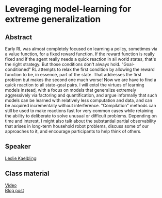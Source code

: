 # Leveraging model-learning for extreme generalization

## Abstract
Early RL was almost completely focused on learning a policy, sometimes via a value function, for a fixed reward function.   If the reward function is really fixed and if the agent really needs a quick reaction in all world states, that's the right strategy.  But those conditions don't always hold.  "Goal-conditioned" RL attempts to relax the first condition by allowing the reward function to be, in essence, part of the state.   That addresses the first problem but makes the second one much worse!  Now we are have to find a quick reaction to all state-goal pairs.  I will extol the virtues of learning models instead, with a focus on models that generalize extremely aggressively via factoring and quantification, and argue informally that such models can be learned with relatively less computation and data, and can be acquired incrementally without interference.  "Compilation" methods can still be used to make reactions fast for very common cases while retaining the ability to deliberate to solve unusual or difficult problems.   Depending on time and interest, I might also talk about the substantial partial observability that arises in long-term household robot problems, discuss some of our approaches to it, and encourage participants to help think of others.
## Speaker

[Leslie Kaelbling](leslie-kaelbling.md)

## Class material
[Video](https://us02web.zoom.us/rec/play/_tOCAibc1Vl5f-Wwo5kS7tNU83GcjbCAZYpng3p3c0NraZ3FMHl-JShL6FefuaEkDtyTS-JLYgMp3ffz.tX07bsh2m4rDzO1I?startTime=1617975918000&_x_zm_rtaid=ymYVeH5TS-yFo43GnN8WBA.1618294478147.5eaefc2413c244edb1d881fa39ddc8c2&_x_zm_rhtaid=167)   
[Blog post](https://lis.csail.mit.edu/the-engineering-science-of-embodied-intelligence/)
